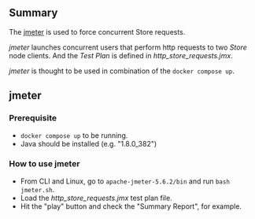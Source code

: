 
## Summary

The [jmeter](https://jmeter.apache.org/) is used to force concurrent Store
requests.

_jmeter_ launches concurrent users that perform http requests to two _Store_
node clients. And the _Test Plan_ is defined in _http_store_requests.jmx_.

_jmeter_ is thought to be used in combination of the `docker compose up`.

## jmeter

### Prerequisite
- `docker compose up` to be running.
- Java should be installed (e.g. "1.8.0_382")

### How to use jmeter
- From CLI and Linux, go to `apache-jmeter-5.6.2/bin` and run `bash jmeter.sh`.
- Load the _http_store_requests.jmx_ test plan file.
- Hit the "play" button and check the "Summary Report", for example.

